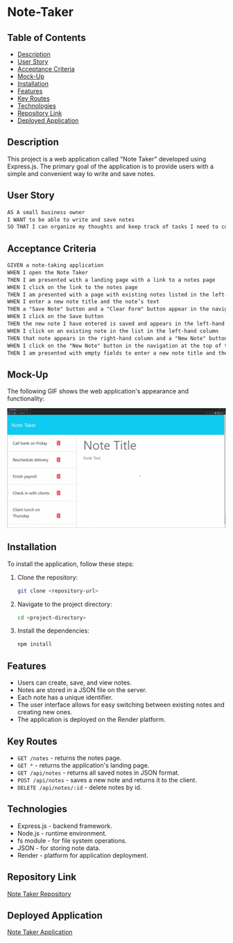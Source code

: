 # Note-Taker

## Table of Contents
- [Description](#description)
- [User Story](#user-story)
- [Acceptance Criteria](#acceptance-criteria)
- [Mock-Up](#mock-up)
- [Installation](#installation)
- [Features](#features)
- [Key Routes](#key-routes)
- [Technologies](#technologies)
- [Repository Link](#repository-link)
- [Deployed Application](#deployed-application)

## Description
This project is a web application called "Note Taker" developed using Express.js. The primary goal of the application is to provide users with a simple and convenient way to write and save notes.

## User Story

```md
AS A small business owner
I WANT to be able to write and save notes
SO THAT I can organize my thoughts and keep track of tasks I need to complete
```

## Acceptance Criteria

```md
GIVEN a note-taking application
WHEN I open the Note Taker
THEN I am presented with a landing page with a link to a notes page
WHEN I click on the link to the notes page
THEN I am presented with a page with existing notes listed in the left-hand column, plus empty fields to enter a new note title and the note’s text in the right-hand column
WHEN I enter a new note title and the note’s text
THEN a "Save Note" button and a "Clear Form" button appear in the navigation at the top of the page
WHEN I click on the Save button
THEN the new note I have entered is saved and appears in the left-hand column with the other existing notes and the buttons in the navigation disappear
WHEN I click on an existing note in the list in the left-hand column
THEN that note appears in the right-hand column and a "New Note" button appears in the navigation
WHEN I click on the "New Note" button in the navigation at the top of the page
THEN I am presented with empty fields to enter a new note title and the note’s text in the right-hand column and the button disappears
```
## Mock-Up

The following GIF shows the web application's appearance and functionality:

![Existing notes are listed in the left-hand column with empty fields on the right-hand side for the new note’s title and text.](./assets/images/11-express-homework-demo.gif)

## Installation

To install the application, follow these steps:

1. Clone the repository:
   ```bash
   git clone <repository-url>
2. Navigate to the project directory:
   ```bash
   cd <project-directory>
3. Install the dependencies:
   ```bash
   npm install

## Features

- Users can create, save, and view notes.
- Notes are stored in a JSON file on the server.
- Each note has a unique identifier.
- The user interface allows for easy switching between existing notes and creating new ones.
- The application is deployed on the Render platform.

## Key Routes

- `GET /notes` - returns the notes page.
- `GET *` - returns the application's landing page.
- `GET /api/notes` - returns all saved notes in JSON format.
- `POST /api/notes` - saves a new note and returns it to the client.
- `DELETE /api/notes/:id` - delete notes by id.

## Technologies

- Express.js - backend framework.
- Node.js - runtime environment.
- fs module - for file system operations.
- JSON - for storing note data.
- Render - platform for application deployment.

## Repository Link
[Note Taker Repository](https://github.com/iKeyToLife/Note-Taker)

## Deployed Application
[Note Taker Application]()
